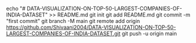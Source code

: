 echo "# DATA-VISUALIZATION-ON-TOP-50-LARGEST-COMPANIES-OF-INDIA-DATASET" >> README.md
git init
git add README.md
git commit -m "first commit"
git branch -M main
git remote add origin https://github.com/Shivaani2004/DATA-VISUALIZATION-ON-TOP-50-LARGEST-COMPANIES-OF-INDIA-DATASET.git
git push -u origin main
